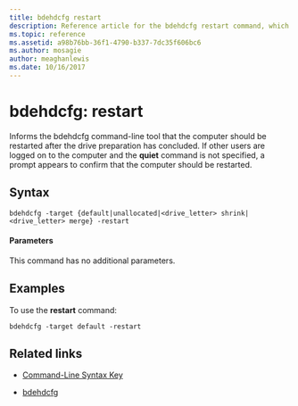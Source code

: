 ```yaml
---
title: bdehdcfg restart
description: Reference article for the bdehdcfg restart command, which tells bdehdcfg that the computer should be restarted after the drive preparation has concluded.
ms.topic: reference
ms.assetid: a98b76bb-36f1-4790-b337-7dc35f606bc6
ms.author: mosagie
author: meaghanlewis
ms.date: 10/16/2017
---
```


# bdehdcfg: restart

Informs the bdehdcfg command-line tool that the computer should be restarted after the drive preparation has concluded. If other users are logged on to the computer and the **quiet** command is not specified, a prompt appears to confirm that the computer should be restarted.

## Syntax

```
bdehdcfg -target {default|unallocated|<drive_letter> shrink|<drive_letter> merge} -restart
```

#### Parameters

This command has no additional parameters.

## Examples

To use the **restart** command:

```
bdehdcfg -target default -restart
```

## Related links

- [Command-Line Syntax Key](command-line-syntax-key.md)

- [bdehdcfg](bdehdcfg.md)
